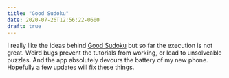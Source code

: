 ```yaml
---
title: "Good Sudoku"
date: 2020-07-26T12:56:22-0600
draft: true
---
```






I really like the ideas behind [Good Sudoku](https://apps.apple.com/us/app/good-sudoku-by-zach-gage/id1489118195) but so far the execution is not great. Weird bugs prevent the tutorials from working, or lead to unsolveable puzzles. And the app absolutely devours the battery of my new phone. Hopefully a few updates will fix these things.



